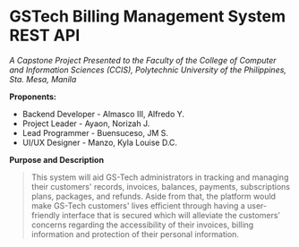 # GSTech Billing Management System REST API

*A Capstone Project Presented to the
Faculty of the College of Computer and Information Sciences (CCIS),
Polytechnic University of the Philippines, Sta. Mesa, Manila*

**Proponents:**
- Backend Developer - Almasco III, Alfredo Y.
- Project Leader - Ayaon, Norizah J.
- Lead Programmer - Buensuceso, JM S.
- UI/UX Designer - Manzo, Kyla Louise D.C.

**Purpose and Description**
> This system will aid GS-Tech administrators in tracking and managing their customers' records, invoices, balances, payments, subscriptions plans, packages, and refunds. Aside from that, the platform would make GS-Tech customers' lives efficient through having a user-friendly interface that is secured which will alleviate the customers’ concerns regarding the accessibility of their invoices, billing information and protection of their personal information.